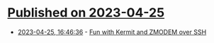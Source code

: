 # [Published on 2023-04-25](index.md)

* [2023-04-25, 16:46:36](https://lobste.rs/s/ixefoc/fun_with_kermit_zmodem_over_ssh) - [Fun with Kermit and ZMODEM over SSH](https://www.cambus.net/fun-with-kermit-and-zmodem-over-ssh/)
